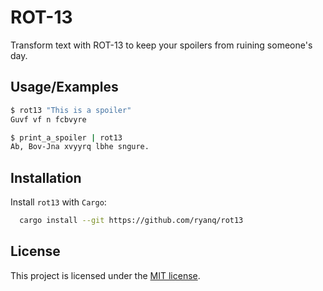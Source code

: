 
# ROT-13

Transform text with ROT-13 to keep your spoilers from ruining someone's day.


## Usage/Examples

```bash
$ rot13 "This is a spoiler"
Guvf vf n fcbvyre

$ print_a_spoiler | rot13
Ab, Bov-Jna xvyyrq lbhe sngure.
```


## Installation

Install `rot13` with `Cargo`:

```bash
  cargo install --git https://github.com/ryanq/rot13
```
    
## License

This project is licensed under the [MIT license](https://choosealicense.com/licenses/mit/).

